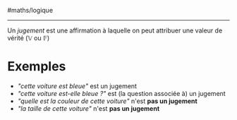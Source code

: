 #maths/logique

----
Un _jugement_ est une affirmation à laquelle on peut attribuer une valeur de vérité ($\mathbb{V}$ ou $\mathbb{F}$)

# Exemples
- *"cette voiture est bleue"* est un jugement
- *"cette voiture est-elle bleue ?"* est (la question associée à) un jugement
- *"quelle est la couleur de cette voiture"* n'est **pas un jugement**
- *"la taille de cette voiture"* n'est **pas un jugement**
